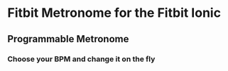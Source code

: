 # Fitbit Metronome for the Fitbit Ionic

## Programmable Metronome

### Choose your BPM and change it on the fly
